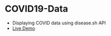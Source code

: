 # COVID19-Data
- Displaying COVID data using disease.sh API
- [Live Demo](https://covid19-displaydata.netlify.app/)
